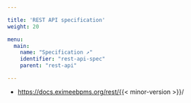 ```yaml
---

title: 'REST API specification'
weight: 20

menu:
  main:
    name: "Specification ↗"
    identifier: "rest-api-spec"
    parent: "rest-api"

---
```


* https://docs.eximeebpms.org/rest/{{< minor-version >}}/
